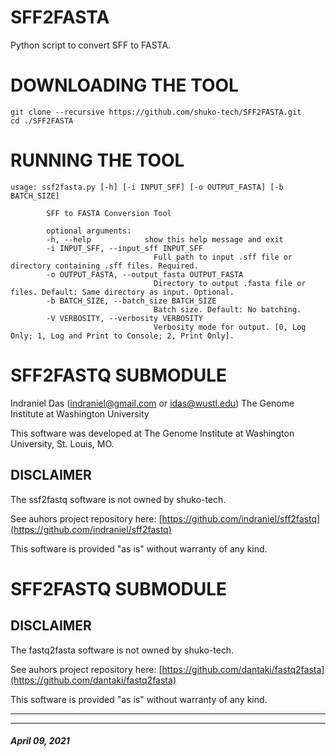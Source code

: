 # SFF2FASTA
Python script to convert SFF to FASTA.

# DOWNLOADING THE TOOL
```
git clone --recursive https://github.com/shuko-tech/SFF2FASTA.git
cd ./SFF2FASTA
```

# RUNNING THE TOOL
```
usage: ssf2fasta.py [-h] [-i INPUT_SFF] [-o OUTPUT_FASTA] [-b BATCH_SIZE]

		SFF to FASTA Conversion Tool

		optional arguments:
		-h, --help            show this help message and exit
		-i INPUT_SFF, --input_sff INPUT_SFF
								Full path to input .sff file or directory containing .sff files. Required.
		-o OUTPUT_FASTA, --output_fasta OUTPUT_FASTA
								Directory to output .fasta file or files. Default: Same directory as input. Optional.
		-b BATCH_SIZE, --batch_size BATCH_SIZE
								Batch size. Default: No batching.
		-V VERBOSITY, --verbosity VERBOSITY
								Verbosity mode for output. [0, Log Only; 1, Log and Print to Console; 2, Print Only].
```

# SFF2FASTQ SUBMODULE

Indraniel Das (indraniel@gmail.com or idas@wustl.edu) The Genome Institute at Washington University

This software was developed at The Genome Institute at Washington University, St. Louis, MO.

## DISCLAIMER

The ssf2fastq software is not owned by shuko-tech. 

See auhors project repository here: [https://github.com/indraniel/sff2fastq](https://github.com/indraniel/sff2fastq)

This software is provided "as is" without warranty of any kind.


# SFF2FASTQ SUBMODULE

## DISCLAIMER

The fastq2fasta software is not owned by shuko-tech. 

See auhors project repository here: [https://github.com/dantaki/fastq2fasta](https://github.com/dantaki/fastq2fasta)

This software is provided "as is" without warranty of any kind.

----
----

##### April 09, 2021